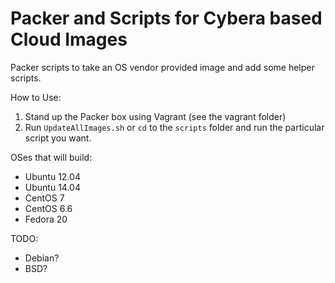 # Packer and Scripts for Cybera based Cloud Images

Packer scripts to take an OS vendor provided image and add some helper scripts.

How to Use:

  1. Stand up the Packer box using Vagrant (see the vagrant folder)
  2. Run `UpdateAllImages.sh` or `cd` to the `scripts` folder and run the particular script you want. 

OSes that will build:

  * Ubuntu 12.04
  * Ubuntu 14.04
  * CentOS 7
  * CentOS 6.6
  * Fedora 20

TODO:
  * Debian?
  * BSD?
